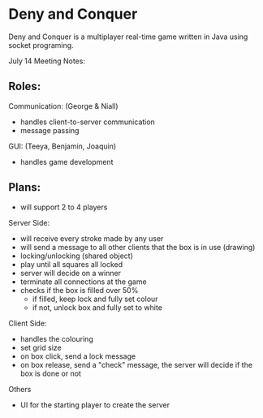 # Deny and Conquer

Deny and Conquer is a multiplayer real-time game written in Java using socket programing.

July 14 Meeting Notes: 

## Roles: 
Communication: (George & Niall)
- handles client-to-server communication
- message passing

GUI: (Teeya, Benjamin, Joaquin)
- handles game development

## Plans:
- will support 2 to 4 players

Server Side: 
- will receive every stroke made by any user
- will send a message to all other clients that the box is in use (drawing)
- locking/unlocking (shared object)
- play until all squares all locked
- server will decide on a winner
- terminate all connections at the game
- checks if the box is filled over 50%
  - if filled, keep lock and fully set colour
  - if not, unlock box and fully set to white

Client Side:
- handles the colouring
- set grid size
- on box click, send a lock message
- on box release, send a "check" message, the server will decide if the box is done or not

Others
- UI for the starting player to create the server


  
